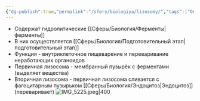 ```yaml
---
{"dg-publish":true,"permalink":"/sfery/biologiya/lizosomy/","tags":["Общаябиология"]}
---
```


- Содержат гидролитические [[Сферы/Биология/Ферменты\|ферменты]]
- В них осуществляется [[Сферы/Биология/Подготовительный этап\|подготовительный этап]] 
- Функция - внутриклеточное пищеварение и переваривание неработающих органоидов
- Первичная лизосома - мембранный пузырёк с ферментами (выделяет вещества)
- Вторичная лизосома - первичная лизосома сливается с фагоцитарным пузырьком [[Сферы/Биология/Эндоцитоз\|Эндоцитоз]] (переваривает)
![IMG_5225.jpeg|400](/img/user/%D0%90%D1%80%D1%85%D0%B8%D0%B2/%D0%9A%D1%8D%D1%88/IMG_5225.jpeg)
